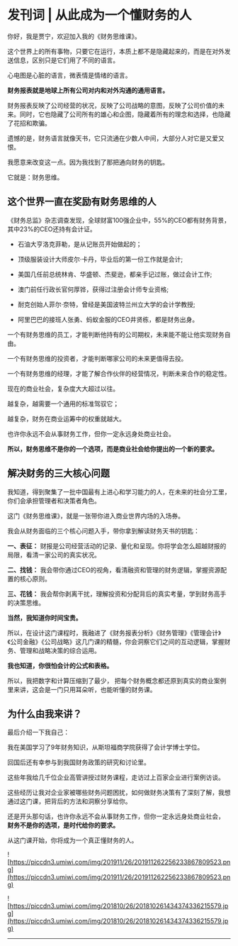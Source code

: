 # 发刊词 | 从此成为一个懂财务的人

你好，我是贾宁，欢迎加入我的《财务思维课》。

这个世界上的所有事物，只要它在运行，本质上都不是隐藏起来的，而是在对外发送信息，区别只是它们用了不同的语言。

心电图是心脏的语言，微表情是情绪的语言。

 **财务报表就是地球上所有公司对内和对外沟通的通用语言。**

财务报表反映了公司经营的状况，反映了公司战略的意图，反映了公司价值的未来。同时，它也隐藏了公司所有的雄心和企图，隐藏着所有的理念和选择，也隐藏了花招和欺骗。

遗憾的是，财务语言就像天书，它只流通在少数人中间，大部分人对它是又爱又恨。

我愿意来改变这一点。因为我找到了那把通向财务的钥匙。

它就是：财务思维。

## 这个世界一直在奖励有财务思维的人

《财务总监》杂志调查发现，全球财富100强企业中，55%的CEO都有财务背景，其中23%的CEO还持有会计证。

* 石油大亨洛克菲勒，是从记账员开始做起的；

* 顶级服装设计大师皮尔·卡丹，毕业后的第一份工作就是会计;

* 美国几任前总统林肯、华盛顿、杰斐逊，都亲手记过账，做过会计工作;

* 澳门前任行政长官何厚铧，获得过注册会计师专业资格;

* 耐克创始人菲尔·奈特，曾经是美国波特兰州立大学的会计学教授;

* 阿里巴巴的接班人张勇、蚂蚁金服的CEO井贤栋，都是财务出身。

一个有财务思维的员工，才能判断他持有的公司期权，未来能不能让他实现财务自由。

一个有财务思维的投资者，才能判断哪家公司的未来更值得去投。

一个有财务思维的经理，才能了解合作伙伴的经营情况，判断未来合作的稳定性。

现在的商业社会，复杂度大大超过以往。

越复杂，越需要一个通用的标准驾驭它；

越复杂，财务在商业运筹中的权重就越大。

也许你永远不会从事财务工作，但你一定永远身处商业社会。

 **所以，财务思维不是你的一个选项，而是商业社会给你提出的一个新的要求。**

## 解决财务的三大核心问题

我知道，得到聚集了一批中国最有上进心和学习能力的人，在未来的社会分工里，你们会承担管理者和决策者角色。

这门《财务思维课》，就是一张带你进入商业世界内场的入场券。

我会从财务面临的三个核心问题入手，带你拿到解读财务天书的钥匙：

 **一、表征：** 财报是公司经营活动的记录、量化和呈现。你将学会怎么超越财报的局限，看清一家公司的真实状况。

 **二、找钱：** 我会带你通过CEO的视角，看清融资和管理的财务逻辑，掌握资源配置的核心原则。

 **三、花钱：** 我会帮你剥离干扰，理解投资和分配背后的真实考量，学到财务高手的决策思维。

 **当然，我知道你时间宝贵。**

所以，在设计这门课程时，我融进了《财务报表分析》《财务管理》《管理会计》《公司金融》《公司战略》这几门课的精髓，你会洞察它们之间的互动逻辑，掌握财务、管理和战略决策的综合运用。

 **我也知道，你很怕会计的公式和表格。**

所以，我把数字和计算压缩到了最少， 把每个财务概念都还原到真实的商业案例里来讲，这会是一门只用耳朵听，也能听懂的财务课。

## 为什么由我来讲？

最后介绍一下我自己：

我在美国学习了9年财务知识，从斯坦福商学院获得了会计学博士学位。

回国后还有幸参与到我国财务政策的研究和讨论里。

这些年我给几千位企业高管讲授过财务课程，走访过上百家企业进行案例访谈。

这些经历让我对企业家被哪些财务问题困扰，如何做财务决策有了深刻了解，我想通过这门课，把背后的方法和洞察分享给你。

还是开头那句话，也许你永远不会从事财务工作，但你一定永远身处商业社会， **财务不是你的选项，是时代给你的要求。**

从这门课开始，你将成为一个真正懂财务的人。

![https://piccdn3.umiwi.com/img/201911/26/201911262256233867809523.png](https://piccdn3.umiwi.com/img/201911/26/201911262256233867809523.png)

![https://piccdn3.umiwi.com/img/201810/26/201810261434374336215579.jpg](https://piccdn3.umiwi.com/img/201810/26/201810261434374336215579.jpg)

---
